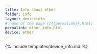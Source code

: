 ```yaml
---
title: Info about ether
folder: info
layout: deviceinfo
# name of the page (/{{permalink}}.html)
permalink: ether_info.html
device: ether
---
```

{% include templates/device_info.md %}
